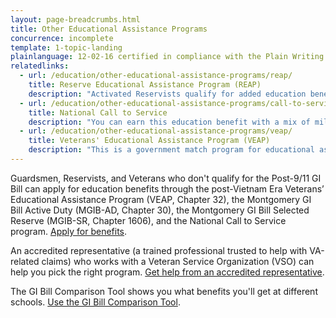 ```yaml
---
layout: page-breadcrumbs.html
title: Other Educational Assistance Programs
concurrence: incomplete
template: 1-topic-landing
plainlanguage: 12-02-16 certified in compliance with the Plain Writing Act
relatedlinks:
  - url: /education/other-educational-assistance-programs/reap/
    title: Reserve Educational Assistance Program (REAP)
    description: "Activated Reservists qualify for added education benefits."
  - url: /education/other-educational-assistance-programs/call-to-service/
    title: National Call to Service
    description: "You can earn this education benefit with a mix of military and civilian service."
  - url: /education/other-educational-assistance-programs/veap/
    title: Veterans' Educational Assistance Program (VEAP)
    description: "This is a government match program for educational assistance."
---
```


Guardsmen, Reservists, and Veterans who don't qualify for the Post-9/11 GI Bill can apply for education benefits through the post-Vietnam Era Veterans’ Educational Assistance Program (VEAP, Chapter 32), the Montgomery GI Bill Active Duty (MGIB-AD, Chapter 30), the Montgomery GI Bill Selected Reserve (MGIB-SR, Chapter 1606), and the National Call to Service program. [Apply for benefits](/education/apply-for-education-benefits/).

An accredited representative (a trained professional trusted to help with VA-related claims) who works with a Veteran Service Organization (VSO) can help you pick the right program. [Get help from an accredited representative](https://www.va.gov/ogc/apps/accreditation/index.asp).

The GI Bill Comparison Tool shows you what benefits you'll get at different schools. [Use the GI Bill Comparison Tool](https://www.vets.gov/gi-bill-comparison-tool).

